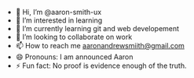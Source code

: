 - 👋 Hi, I’m @aaron-smith-ux
- 👀 I’m interested in learning 
- 🌱 I’m currently learning git and web developement
- 💞️ I’m looking to collaborate on work
- 📫 How to reach me aaronandrewsmiith@gmail.com
- 😄 Pronouns: I am announced Aaron
- ⚡ Fun fact: No proof is evidence enough of the truth.

<!---
aaron-smith-ux/aaron-smith-ux is a ✨ special ✨ repository because its `README.md` (this file) appears on your GitHub profile.
You can click the Preview link to take a look at your changes.
--->
